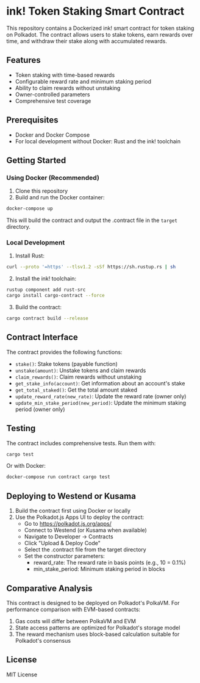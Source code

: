 # ink! Token Staking Smart Contract

This repository contains a Dockerized ink! smart contract for token staking on Polkadot. The contract allows users to stake tokens, earn rewards over time, and withdraw their stake along with accumulated rewards.

## Features

- Token staking with time-based rewards
- Configurable reward rate and minimum staking period
- Ability to claim rewards without unstaking
- Owner-controlled parameters
- Comprehensive test coverage

## Prerequisites

- Docker and Docker Compose
- For local development without Docker: Rust and the ink! toolchain

## Getting Started

### Using Docker (Recommended)

1. Clone this repository
2. Build and run the Docker container:

```bash
docker-compose up
```

This will build the contract and output the .contract file in the `target` directory.

### Local Development

1. Install Rust:
```bash
curl --proto '=https' --tlsv1.2 -sSf https://sh.rustup.rs | sh
```

2. Install the ink! toolchain:
```bash
rustup component add rust-src
cargo install cargo-contract --force
```

3. Build the contract:
```bash
cargo contract build --release
```

## Contract Interface

The contract provides the following functions:

- `stake()`: Stake tokens (payable function)
- `unstake(amount)`: Unstake tokens and claim rewards
- `claim_rewards()`: Claim rewards without unstaking
- `get_stake_info(account)`: Get information about an account's stake
- `get_total_staked()`: Get the total amount staked
- `update_reward_rate(new_rate)`: Update the reward rate (owner only)
- `update_min_stake_period(new_period)`: Update the minimum staking period (owner only)

## Testing

The contract includes comprehensive tests. Run them with:

```bash
cargo test
```

Or with Docker:

```bash
docker-compose run contract cargo test
```

## Deploying to Westend or Kusama

1. Build the contract first using Docker or locally
2. Use the Polkadot.js Apps UI to deploy the contract:
    - Go to https://polkadot.js.org/apps/
    - Connect to Westend (or Kusama when available)
    - Navigate to Developer -> Contracts
    - Click "Upload & Deploy Code"
    - Select the .contract file from the target directory
    - Set the constructor parameters:
      - reward_rate: The reward rate in basis points (e.g., 10 = 0.1%)
      - min_stake_period: Minimum staking period in blocks

## Comparative Analysis

This contract is designed to be deployed on Polkadot's PolkaVM. For performance comparison with EVM-based contracts:

1. Gas costs will differ between PolkaVM and EVM
2. State access patterns are optimized for Polkadot's storage model
3. The reward mechanism uses block-based calculation suitable for Polkadot's consensus

## License

MIT License